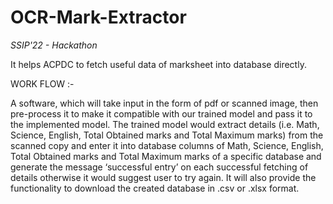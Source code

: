# OCR-Mark-Extractor

*SSIP'22 - Hackathon*

It helps ACPDC to fetch useful data of marksheet into database directly.

WORK FLOW :- 

A software, which will take input in the form of pdf or scanned image, then pre-process it to 
make it compatible with our trained model and pass it to the implemented model. The trained
model would extract details (i.e. Math, Science, English, Total Obtained marks and Total
Maximum marks) from the scanned copy and enter it into database columns of Math, Science,
English, Total Obtained marks and Total Maximum marks of a specific database and generate
the message ‘successful entry’ on each successful fetching of details otherwise it would suggest
user to try again. It will also provide the functionality to download the created database in .csv or
.xlsx format.


